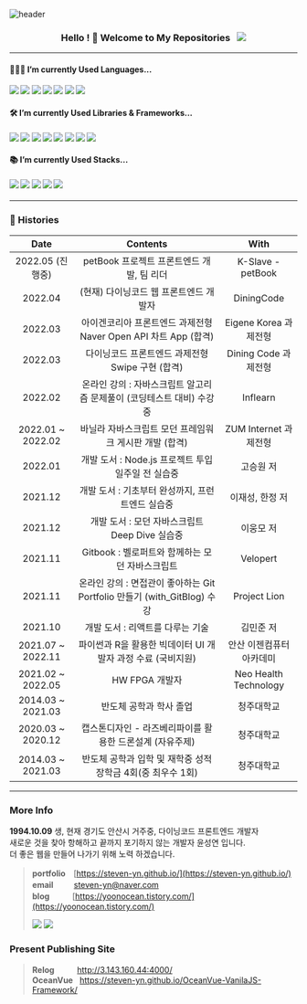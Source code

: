 ![header](https://capsule-render.vercel.app/api?type=waving&color=0:66d9e8,100:eebefa&height=350&section=header&text=yoonOcean's%20GitHub&animation=twinkling&fontSize=50&fontColor=ffffff&fontAlignY=41&desc=Web%20Front%20End%20Developer&rotate=0)

<h3 align="center">
Hello ! 👋 Welcome to My Repositories &nbsp; <img src="https://hits.seeyoufarm.com/api/count/incr/badge.svg?url=https%3A%2F%2Fgithub.com%2Fsteven-yn&count_bg=%2379C83D&title_bg=%23555555&icon=&icon_color=%23E7E7E7&title=hits&edge_flat=false"/>
</h3>

---
<!--
![Anurag's GitHub stats](https://github-readme-stats.vercel.app/api?username=steven-yn&show_icons=true&theme=tokyonight)[![Top Langs](https://github-readme-stats.vercel.app/api/top-langs/?username=steven-yn&hide=jupyternotebook,java&layout=compact)](https://github.com/anuraghazra/github-readme-stats)
-->

#### 👩🏻‍💻 I’m currently Used Languages...

<h4>
<img src="https://img.shields.io/badge/html-E34F26?style=for-the-badge&logo=HTML5&logoColor=fff"/>
<img src="https://img.shields.io/badge/css-1572B6?style=for-the-badge&logo=CSS3&logoColor=fff"/>
<img src="https://img.shields.io/badge/styled_components-DB7093?style=for-the-badge&logo=styled-components&logoColor=fff"/>
<img src="https://img.shields.io/badge/sass-CC6699?style=for-the-badge&logo=sass&logoColor=fff"/>
<img src="https://img.shields.io/badge/javascript-F7DF1E?style=for-the-badge&logo=javascript&logoColor=000"/>
<img src="https://img.shields.io/badge/typescript-1c7ed6?style=for-the-badge&logo=typescript&logoColor=fff"/>
<img src="https://img.shields.io/badge/c-A8B9CC?style=for-the-badge&logo=C&logoColor=fff"/>
</h4>

#### 🛠 I’m currently Used Libraries & Frameworks...

<h4>
<img src="https://img.shields.io/badge/react-61DAFB?style=for-the-badge&logo=react&logoColor=000"/>
<img src="https://img.shields.io/badge/next.js-000000?style=for-the-badge&logo=next.js&logoColor=fff"/>
<img src="https://img.shields.io/badge/react_query-FF4154?style=for-the-badge&logo=reactquery&logoColor=fff"/>
<img src="https://img.shields.io/badge/redux-764ABC?style=for-the-badge&logo=redux&logoColor=fff"/>
<img src="https://img.shields.io/badge/redux_saga-999999?style=for-the-badge&logo=redux-saga&logoColor=fff"/>
<img src="https://img.shields.io/badge/node.js-74b816?style=for-the-badge&logo=node.js&logoColor=fff"/>
<img src="https://img.shields.io/badge/express-000000?style=for-the-badge&logo=express&logoColor=fff"/>

<img src="https://img.shields.io/badge/jest-C21325?style=for-the-badge&logo=jest&logoColor=fff"/>
</h4>

#### 📚 I’m currently Used Stacks...

<h4>
<img src="https://img.shields.io/badge/yarn_3_pnp-2C8EBB?style=for-the-badge&logo=yarn&logoColor=fff"/>
<img src="https://img.shields.io/badge/webpack-8DD6F9?style=for-the-badge&logo=webpack&logoColor=000"/>
<img src="https://img.shields.io/badge/babel-F9DC3E?style=for-the-badge&logo=babel&logoColor=000"/>
<img src="https://img.shields.io/badge/nginx-009639?style=for-the-badge&logo=nginx&logoColor=fff"/>
<img src="https://img.shields.io/badge/aws_ec2-FF9900?style=for-the-badge&logo=awsamplify&logoColor=fff"/>
<!--
<img src="https://img.shields.io/badge/aws_s3-232F3E?style=for-the-badge&logo=amazonaws&logoColor=fff"/>
<img src="https://img.shields.io/badge/aws_lambda-232F3E?style=for-the-badge&logo=awslambda&logoColor=fff"/>-->
</h4>

---
  
### 🎥 Histories

<div align="center">
  
| Date | Contents | With |
|:---:|:---:|:---:|
| 2022.05 (진행중) | petBook 프로젝트 프론트엔드 개발, 팀 리더 | K-Slave - petBook |
| 2022.04 | (현재) 다이닝코드 웹 프론트엔드 개발자 | DiningCode |
| 2022.03 | 아이겐코리아 프론트엔드 과제전형 Naver Open API 차트 App (합격) | Eigene Korea 과제전형 |
| 2022.03 | 다이닝코드 프론트엔드 과제전형 Swipe 구현 (합격) | Dining Code 과제전형 |
| 2022.02 | 온라인 강의 : 자바스크립트 알고리즘 문제풀이 (코딩테스트 대비) 수강중 | Inflearn |
| 2022.01 ~ 2022.02 | 바닐라 자바스크립트 모던 프레임워크 게시판 개발 (합격) | ZUM Internet 과제전형 |
| 2022.01 | 개발 도서 : Node.js 프로젝트 투입 일주일 전 실습중 | 고승원 저 |
| 2021.12 | 개발 도서 : 기초부터 완성까지, 프런트엔드 실습중 | 이재성, 한정 저 |
| 2021.12 | 개발 도서 : 모던 자바스크립트 Deep Dive 실습중 | 이웅모 저 |
| 2021.11 | Gitbook : 벨로퍼트와 함께하는 모던 자바스크립트 | Velopert |
| 2021.11 | 온라인 강의 : 면접관이 좋아하는 Git Portfolio 만들기 (with_GitBlog) 수강 | Project Lion |
| 2021.10 | 개발 도서 : 리액트를 다루는 기술 | 김민준 저 |
| 2021.07 ~ 2022.11 | 파이썬과 R을 활용한 빅데이터 UI 개발자 과정 수료 (국비지원) | 안산 이젠컴퓨터아카데미 |
| 2021.02 ~ 2022.05 | HW FPGA 개발자 | Neo Health Technology |
| 2014.03 ~ 2021.03 | 반도체 공학과 학사 졸업 | 청주대학교 |
| 2020.03 ~ 2020.12 | 캡스톤디자인 - 라즈베리파이를 활용한 드론설계 (자유주제) | 청주대학교 |
| 2014.03 ~ 2021.03 | 반도체 공학과 입학 및 재학중 성적장학금 4회(중 최우수 1회) | 청주대학교 | 
  
</div>

---

### More Info 

**1994.10.09** 생, 현재 경기도 안산시 거주중, 다이닝코드 프론트엔드 개발자 \
새로운 것을 찾아 항해하고 끝까지 포기하지 않는 개발자 윤성연 입니다. \
더 좋은 웹을 만들어 나가기 위해 노력 하겠습니다.

> **portfolio**　[https://steven-yn.github.io/](https://steven-yn.github.io/)  \
> **email** 　　 steven-yn@naver.com  \
> **blog**&nbsp; 　　  [https://yoonocean.tistory.com/](https://yoonocean.tistory.com/)
> 
> [<img src="https://img.shields.io/badge/notion-000000?logo=notion&logoColor=fff"/>](https://boulder-grouse-005.notion.site/yoonOcean-Dev-Log-fad49379d7db4a118e025b4c73f52d9d) [<img src="https://img.shields.io/badge/Instagram-E4405F?logo=Instagram&logoColor=fff"/>](https://instagram.com/s_____yn.1009)

### Present Publishing Site

> **Relog** 　　&nbsp; http://3.143.160.44:4000/  \
> **OceanVue** &nbsp; https://steven-yn.github.io/OceanVue-VanilaJS-Framework/
